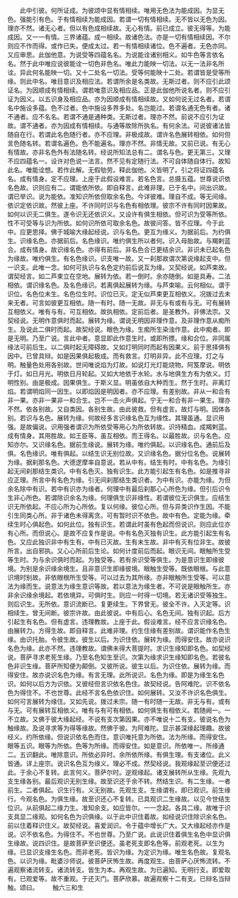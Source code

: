 <!-- { "loadSidebar": true } -->
　　此中引彼。何所证成。为彼颂中显有情相续。唯用无色法为能成因。为显无色。强能引有色。于有情相续为能成因。若谓一切有情相续。无不皆以无色为因。理亦不然。诸无心者。但以有色成相续故。无心有情。前已成立。彼无得等。为能成因。又一一有情。三界诸蕴。成一相续。故诸色法。亦是一切有情相续因。不尔则应不作而得。或作已失。便成太过。若一有情相续诸位。色不遍者。无色亦同。又应审思。此伽他意。为说受等四蕴名名。为说能诠诸别相义。如牛色等言依名名。然于此中唯应说彼能诠一切色非色名。唯此力能映一切法。以无一法非名所诠。异此何名能映一切。又十二处名一切法。受等何能映十二处。若谓皆是受等所缘。则此中名。唯目意识及相应法。若谓所余是名类故。无斯过者。则不应引此颂证名。为因顺成有情相续。谓若唯意识及相应品。正是此伽他所说名者。则不应引证为因义。以五识身及相应品。亦为因顺成有情相续故。又如何说无过名者。若谓名中施设多蕴。色不过者。色中施设多界多处。名岂能过。若谓名通无色有者。诸不通者。应不名名。若谓不通是通种类。无斯过者。理亦不然。前说不应引为证故。谓不通者。亦为因成有情相续。与通等故除所执名。有何余法。可说彼诸法皆随自在行。若谓此名色随行者。亦不应理。非极成故。谓许名色展转相依。如何但言色随名转。若谓名遍色。色不能遍名。理亦不然。非情无故。又前已说。有无心有情故。亦非名色外有法随名转。经说所知法总有二。谓名与色。更无第三。又理不应四蕴名一。设许对色说一法言。然不见有定随行法。不可自体随自体行。故知此名。唯能诠想。若作此解。无假劬劳。释此伽他。义皆明了。引之将证四蕴名名。成有情身。定不应理。上座于此假设难言。若名色言。总摄五蕴。世尊说识依名色故。识则应有二。谓能依所依。即自释言。此难非理。已于名中。间出识故。谓已举识。说为能依。准知识所依但取余名色。今详彼难。理自不成。等无间缘。依识定依识故。然彼上座。不许同时识与名色有相依理。彼宗不许有同时因果故。如何以识无二俱生。遂令识无还依识义。又设许有俱生相依。但可识为受等所依。性不可受等与识为所依。如何识所依可取余名色。故彼问答。皆不应理。今于此中。应更思择。佛于城喻大缘起经说。识与名色。更互为缘义。为据前后。为约俱生。识缘名色。亦据前后。名色缘识。唯约俱生所以者何。识入母胎故。与羯剌蓝合。成有情身。故识缘名色。亦得有前后。非名色合已更结余识。非识未已起名色为缘故。唯约俱生。有名色缘识。识支唯一故。又一刹那故谓次第说缘起支中。但一识支。此唯一念。如何可执识与名色定约前后说互为缘。又契经说。如芦束故。谓契经言。如二芦束立在空地。展转为依。若一倒时。余亦随倒。如是具寿。二法相依。谓识缘名色。及名色缘识。若离俱起展转为缘。与芦束喻。云何相似。谓于识位。名色位未生。名色位生时。识位已灭。定无似芦束更互相依义。况拨过去未来无者。可言如彼更互相依。随一有时。随一无故。非无与有或有与无。可有展转互相依义。唯有与有。可互相依。故执相依。定前后者。是圣教外。非佛法宗。又契经说。无明作意俱时而起。展转为缘。谓说无明因非理作意。及非理作意从痴所生。及说此二俱时而起。故契经说。眼色为缘。生痴所生染浊作意。此中痴者。即是无明。乃至广说。言此中者。意显即此作意生时。或即所摽。缘和合位。非同属缘法可前后生。以二俱时起无障碍故。又如灯明同时而起有因果义。前于思择俱有因中。已曾具辩。如是因果俱起极成。而有救言。灯明非异。此不应理。灯之与明。触量色处用各别故。世间唯说焰为灯故。如说灯光灯能烧物。阿笈摩说。明依于灯。如日月光。明依日月轮起。又如大地依于水轮。水与地俱生方有为依义。灯明性别。由是极成。因果俱生。于斯义显。明虽依自大种而生。然于生时。非离灯焰。若谓明焰同一因生。以即焰因是明因者。亦不应理。有差别故。非从一和合有非一果。亦非一果非一和合生。岂不一击火声俱起。宁无一和合有非一果生。理亦不然。依各别故。又自类因。各别生故。由此彼救。但有虚言。故灯与明。因体各别。若识与名色。展转为缘。何故经多言识缘名色互为缘性。其理虽通。显识用强。是故偏说。识用强者谓识为所依受等用心为所依转故。识持精血。成羯剌蓝。成有情身。其用胜故。如王臣等。虽互相依。而王得名。以最胜故。识与名色。应知亦尔。又识缘名色。据前生缘说。展转为缘。唯约俱起。以识缘名色。通前后及俱。名色缘识。唯有俱起。以结生识无别位故。又识缘名色。据分位名色。说展转为缘。据刹那名色。大德逻摩率自意说。若从中有。结生有时。中有名色。为缘引起无间刹那结生类识。中有名色灭。独有识生。此方能引起生有名色。如是推寻非应正理。所言中有名色为缘。引无间刹那结生类识者。为中有识。亦能为缘。为但余名除中有识。若中有识亦为缘者。何理中有最后刹那心心所色为缘。但引后识令生非心所色。若谓除识余名为缘。何理俱生识非缘性。若谓彼位无识俱生。应结生识无所依起。不应心所为心所依。复以何缘。彼位心所。但与异类识作生因。不能引生同类心所。非于诸色未得离贪。可有暂时识不依色。故中有色。定能为缘。牵续生时心俱起色。如何此位。独有识生。若谓此时虽有色起而但说识。则应此位亦有心所。而但说心。是故不应复作是说。中有名色灭独有识生。此方能引起生有名色。又应此独识非中有生有。中有已灭故。生有未生故。非中有灭有位非生。故彼所言。出自邪执。又心心所前后生论。如何计度前后而起。眼识无间。眼触所生受等生时。为与余识俱时而起。为独受等。若有余识受等俱生。为是意识生即缘彼境。为别是余识缘余境生。且非意识生即缘彼境。眼触生受等。既依眼根。与此意识境时别故。非依眼根所生受等。可以过去为其所缘。亦非眼触所生受等。可以意法为缘而生。说意法为缘生意识等故。若以意法为缘生者。不可说是眼触所生。亦非余识缘余境起。若依境异。可俱时生。则应一时得一切境。若无诸识受等独生。则后识生。无所依。意识流断已。复更续生。下界曾无。彼全不许。入灭定等。识相续生。曾无间断。彼宗许故。由此彼说。中有后心。名色无间。独有识起。后方引起生有名色。但有虚言。违理教故。上座于此。假设难言。经不应言识缘名色。由展转力。方得生故。即自释言。此难非理。约生住缘有差别故。谓识能作名色生缘。由识托胎。令彼生故。彼生以后。为识住依。展转为缘。而得安住。故亦说识名色为缘。此亦不然。违理教故。谓佛未得大菩提时。求识生缘知即名色。如契经说。菩萨寻求老死生缘。乃至名色知生至识。次第为缘求识生缘知即名色。若彼名色非识生缘。菩萨所知便为颠倒。又彼所说。彼生以后。为识住依。展转为缘。而得安住。故亦说识名色为缘。有言无理。此所说识。名色为缘。即是为缘生名色识。如何以后方为识依。又彼经但言识依名色住。故契经说。告阿难陀。识不依名色为得住不。不也世尊。此经不言名色依识住。如何展转。又汝不许识名色俱生。如何可言展转为缘住。又如先说。拨过未宗。随一有时随一无故。非无与有。或有与无。可有展转互相依义。唯有与有可有相依。如何俱生有相依义。若随阙一。一不立故。又佛于彼大缘起经。不说有支次第因果。亦不唯说十二有支。彼说名色为触缘故。及说寻求等为得等缘故。然佛于彼。为阿难陀。显示甚深缘起理趣。故彼经义。约所依缘。但说识依名色而住。意识唯托意为所依。法为所缘。而得安住。眼等五识。眼等为所依。色等为所缘。而得安住。如是意识。所依唯一。所缘通二。五识翻此。唯除意识。所依必异时。余所依所缘。有俱生理。有支诸位。此义皆通。详上座宗。说识名色互为缘义。理必不成。然契经说。我观缘起至识便还过此。于余心不复转。此言何义。菩萨尔时。逆观缘起。诸支展转所从生缘。先观九支生缘各别。最后观识无别生缘。故至识还于余不转。然结生识。有二生缘。一者前生。二者俱起。识生行有。义无别故。先观生支。生缘谓有。即已观识。前生缘行。今观名色。为俱生缘。故至识还心不复转。已具观识二生缘故。以见今世结生位识。从前俱起二缘力生。准知余支。如应皆尔。一一念起。各具二缘。故唯于识支具显二缘观。如何名色为识俱缘。以于此中识住着故。如经说识住除识余名色。前以住着释识住义。故契经说。喜爱润识。令于蕴中增长广大。又大缘起经亦作是说。识不依名色。为得住不。不也世尊。乃至广说。此说识住着俱生名色中显识俱生缘故。说四识住。是故菩萨至识便还。虽老死支即名色等。前观老死。以生为缘。已显识支缘生名色。而非老死。皆识为缘。为定识为缘。唯生名色故。复观名色。以识为缘。毗婆沙师说。彼菩萨厌怖生故。再度观生。由菩萨心厌怖流转。不遍观察诸流转支。诸流转支。皆生为本。再观生故。为已遍知。无明行支。即爱取有。已观爱等。故不重观。于还灭门。菩萨欣慕。故遍观察十二有支。已辩名当辩触。颂曰。
　　触六三和生
